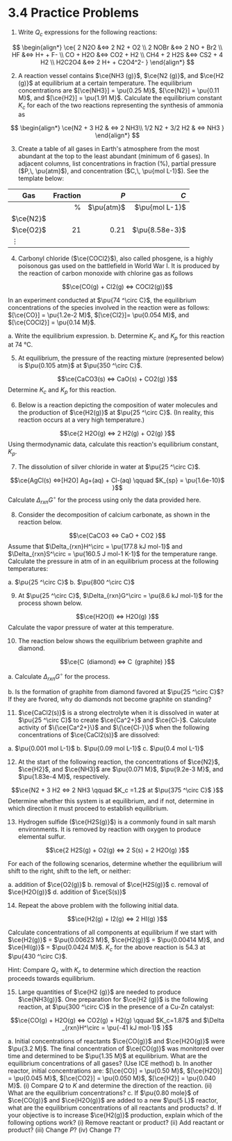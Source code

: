# 3.4  Practice Problems

1. Write $Q_c$ expressions for the following reactions:

$$
\begin{align*}
\ce{
2 N2O &<=> 2 N2 + O2 \\
2 NOBr &<=> 2 NO + Br2 \\
HF &<=> H+ + F- \\
CO + H2O &<=> CO2 + H2 \\
CH4 + 2 H2S &<=> CS2 + 4 H2 \\
H2C2O4 &<=> 2 H+ + C2O4^2-
}
\end{align*}
$$

2. A reaction vessel contains $\ce{NH3 (g)}$, $\ce{N2 (g)}$, and $\ce{H2 (g)}$ at equilibrium at a certain temperature. The equilibrium concentrations are $[\ce{NH3}] = \pu{0.25 M}$, $[\ce{N2}] = \pu{0.11 M}$, and $[\ce{H2}] = \pu{1.91 M}$. Calculate the equilibrium constant $K_c$ for each of the two reactions representing the synthesis of ammonia as

$$
\begin{align*}
\ce{N2 + 3 H2 & <=> 2 NH3\\
1/2 N2 + 3/2 H2 & <=> NH3
}
\end{align*}
$$

3. Create a table of all gases in Earth's atmosphere from the most abundant at the top to the least abundant (minimum of 6 gases). In adjacent columns, list concentrations in fraction ($\%$), partial pressure ($P,\, \pu{atm}$), and concentration ($C,\, \pu{mol L-1}$). See the template below:
   
| Gas       | Fraction   |   $P$   |   $C$   |
|------  |-----: | ------: | --------: |
|     | $\%$      | $\pu{atm}$ | $\pu{mol L-1}$ |
| $\ce{N2}$ |       |        |         |
| $\ce{O2}$ | $21$    | $0.21$   | $\pu{8.58e-3}$    |
| $\vdots$  |     |     |       |

4. Carbonyl chloride ($\ce{COCl2}$), also called phosgene, is a highly poisonous gas used on the battlefield in World War I. It is produced by the reaction of carbon monoxide with chlorine gas as follows

$$\ce{CO(g) + Cl2(g)  <=> COCl2(g)}$$

In an experiment conducted at $\pu{74 ^\circ C}$, the equilibrium concentrations of the species involved in the reaction were as follows: $[\ce{CO}] = \pu{1.2e-2 M}$, $[\ce{Cl2}]= \pu{0.054 M}$, and $[\ce{COCl2}] = \pu{0.14 M}$. 

a. Write the equilibrium expression. 
b. Determine $K_c$ and $K_p$ for this reaction at 74 °C.

5. At equilibrium, the pressure of the reacting mixture (represented below) is $\pu{0.105 atm}$ at $\pu{350 ^\circ C}$. 

$$\ce{CaCO3(s) <=> CaO(s) + CO2(g)
}$$
Determine $K_c$ and $K_p$ for this reaction.

6. Below is a reaction depicting the composition of water molecules and the production of $\ce{H2(g)}$ at $\pu{25 ^\circ C}$. (In reality, this reaction occurs at a very high temperature.)

$$\ce{2 H2O(g) <=> 2 H2(g) + O2(g)
}$$
Using thermodynamic data, calculate this reaction's equilibrium constant, $K_p$.

7. The dissolution of silver chloride in water at $\pu{25 ^\circ C}$. 

$$\ce{AgCl(s) <=>[H2O] Ag+(aq) + Cl-(aq) \qquad $K_{sp} = \pu{1.6e-10}$
}$$
Calculate $\Delta_{rxn}G^\circ$ for the process using only the data provided here.

8. Consider the decomposition of calcium carbonate, as shown in the reaction below. 

$$\ce{CaCO3 <=> CaO + CO2
}$$
Assume that $\Delta_{rxn}H^\circ = \pu{177.8 kJ mol-1}$ and $\Delta_{rxn}S^\circ = \pu{160.5 J mol-1 K-1}$ for the temperature range.  Calculate the pressure in atm of in an equilibrium process at the following temperatures:

a.  $\pu{25 ^\circ C}$ 
b. $\pu{800 ^\circ C}$

9. At $\pu{25 ^\circ C}$, $\Delta_{rxn}G^\circ = \pu{8.6 kJ mol-1}$ for the process shown below. 

$$\ce{H2O(l) <=> H2O(g)
}$$
Calculate the vapor pressure of water at this temperature.

10. The reaction below shows the equilibrium between graphite and diamond.

$$\ce{C  (diamond) <=> C  (graphite)
}$$

a. Calculate $\Delta_{rxn}G^\circ$ for the process.
 
b. Is the formation of graphite from diamond favored at $\pu{25 ^\circ C}$? If they are fvored, why do diamonds not become graphite on standing?

11. $\ce{CaCl2(s)}$ is a strong electrolyte when it is dissolved in water at $\pu{25 ^\circ C}$ to create $\ce{Ca^2+}$ and $\ce{Cl-}$. Calculate activity of $\{\ce{Ca^2+}\}$ and $\{\ce{Cl-}\}$ when the following concentrations of $\ce{CaCl2(s)}$ are dissolved: 

a. $\pu{0.001 mol L-1}$
b. $\pu{0.09 mol L-1}$
c. $\pu{0.4 mol L-1}$ 

12. At the start of the following reaction, the concentrations of $\ce{N2}$, $\ce{H2}$, and $\ce{NH3}$ are $\pu{0.071 M}$, $\pu{9.2e-3 M}$, and $\pu{1.83e-4 M}$, respectively. 

$$\ce{N2 + 3 H2 <=> 2 NH3 \qquad $K_c =1.2$ at $\pu{375 ^\circ C}$
}$$
Determine whether this system is at equilibrium, and if not, determine in which direction it must proceed to establish equilibrium.

13. Hydrogen sulfide ($\ce{H2S(g)}$) is a commonly found in salt marsh environments. It is removed by reaction with oxygen to produce elemental sulfur.

$$\ce{2 H2S(g) + O2(g) <=> 2 S(s) + 2 H2O(g)
}$$

For each of the following scenarios, determine whether the equilibrium will shift to the right, shift to the left, or neither: 

a. addition of $\ce{O2(g)}$
b. removal of $\ce{H2S(g)}$
c. removal of $\ce{H2O(g)}$
d. addition of $\ce{S(s)}$

14. Repeat the above problem with the following initial data.

$$\ce{H2(g) + I2(g) <=> 2 HI(g)
}$$

Calculate concentrations of all components at equilibrium if we start with $\ce{H2(g)}$ = $\pu{0.00623 M}$, $\ce{H2(g)}$ = $\pu{0.00414 M}$, and $\ce{HI(g)}$ =  $\pu{0.0424 M}$. $K_c$ for the above reaction is $54.3$ at $\pu{430 ^\circ C}$. 

Hint: Compare $Q_c$ with $K_c$ to determine which direction the reaction proceeds towards equilibrium.

15. Large quantities of $\ce{H2 (g)}$ are needed to produce $\ce{NH3(g)}$. One preparation for $\ce{H2 (g)}$ is the following reaction, at $\pu{300 ^\circ C}$ in the presence of a Cu-Zn catalyst:

$$\ce{CO(g) + H2O(g) <=> CO2(g) + H2(g) \qquad $K_c=1.87$ and $\Delta _{rxn}H^\circ = \pu{-41 kJ mol-1}$
}$$

a. Initial concentrations of reactants $\ce{CO(g)}$ and $\ce{H2O(g)}$ were $\pu{3.2 M}$. The final concentration of $\ce{CO(g)}$ was monitored over time and determined to be $\pu{1.35 M}$ at equilibrium. What are the equilibrium concentrations of all gases? (Use ICE method) 
b. In another reactor, initial concentrations are: $[\ce{CO}] = \pu{0.50 M}$, $[\ce{H2O}] = \pu{0.045 M}$, $[\ce{CO2}] = \pu{0.050 M}$, $[\ce{H2}] = \pu{0.040 M}$. (i) Compare $Q$ to $K$ and determine the direction of the reaction. (ii) What are the equilibrium concentrations?
c. If $\pu{0.80 mole}$ of $\ce{CO(g)}$ and $\ce{H2O(g)}$ are added to a new $\pu{5 L}$ reactor, what are the equilibrium concentrations of all reactants and products?
d. If your objective is to increase $\ce{H2(g)}$ production, explain which of the following options work? (i) Remove reactant or product? (ii) Add reactant or product? (iii) Change $P$? (iv) Change $T$?
